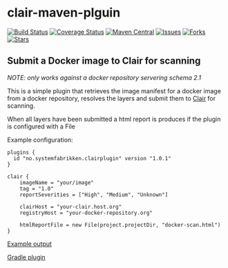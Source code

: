 # clair-maven-plguin

[![Build Status](https://travis-ci.org/velo/clair-maven-plugin.svg?branch=master)](https://travis-ci.org/velo/clair-maven-plugin?branch=master) 
[![Coverage Status](https://coveralls.io/repos/github/velo/clair-maven-plugin/badge.svg?branch=master)](https://coveralls.io/github/velo/clair-maven-plugin?branch=master) 
[![Maven Central](https://maven-badges.herokuapp.com/maven-central/com.marvinformatics/clair-maven-plugin/badge.svg)](https://maven-badges.herokuapp.com/maven-central/com.marvinformatics/clair-maven-plugin/) 
[![Issues](https://img.shields.io/github/issues/velo/clair-maven-plugin.svg)](https://github.com/velo/clair-maven-plugin/issues) 
[![Forks](https://img.shields.io/github/forks/velo/clair-maven-plugin.svg)](https://github.com/velo/clair-maven-plugin/network) 
[![Stars](https://img.shields.io/github/stars/velo/clair-maven-plugin.svg)](https://github.com/velo/clair-maven-plugin/stargazers)

Submit a Docker image to Clair for scanning
--

*NOTE: only works against a docker repository servering schema 2.1*

This is a simple plugin that retrieves the image manifest for a docker image from a
docker repository, resolves the layers and submit them to [Clair](https://github.com/coreos/clair/) for scanning. 

When all layers have been submitted a html report is produces if the plugin is configured
with a File

Example configuration: 

```
plugins {
  id "no.systemfabrikken.clairplugin" version "1.0.1"
}

clair {
    imageName = "your/image"
    tag = "1.0"
    reportSeverities = ["High", "Medium", "Unknown"]

    clairHost = "your-clair.host.org"
    registryHost = "your-docker-repository.org"

    htmlReportFile = new File(project.projectDir, "docker-scan.html")
}
```

[Example output](https://htmlpreview.github.io/?https://github.com/systemfabrikken/gradle-clair-plugin/blob/master/report-example.html)

[Gradle plugin](https://plugins.gradle.org/plugin/no.systemfabrikken.clairplugin)
